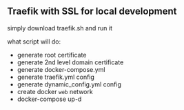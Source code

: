 ## Traefik with SSL for local development

simply download traefik.sh and run it

what script will do:
- generate root certificate
- generate 2nd level domain certificate
- generate docker-compose.yml
- generate traefik.yml config
- generate dynamic_config.yml config
- create docker `web` network
- docker-compose up-d